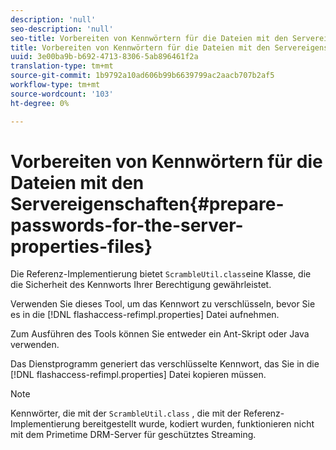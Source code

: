 ```yaml
---
description: 'null'
seo-description: 'null'
seo-title: Vorbereiten von Kennwörtern für die Dateien mit den Servereigenschaften
title: Vorbereiten von Kennwörtern für die Dateien mit den Servereigenschaften
uuid: 3e00ba9b-b692-4713-8306-5ab896461f2a
translation-type: tm+mt
source-git-commit: 1b9792a10ad606b99b6639799ac2aacb707b2af5
workflow-type: tm+mt
source-wordcount: '103'
ht-degree: 0%

---
```



# Vorbereiten von Kennwörtern für die Dateien mit den Servereigenschaften{#prepare-passwords-for-the-server-properties-files}

Die Referenz-Implementierung bietet `ScrambleUtil.class`eine Klasse, die die Sicherheit des Kennworts Ihrer Berechtigung gewährleistet.

Verwenden Sie dieses Tool, um das Kennwort zu verschlüsseln, bevor Sie es in die [!DNL flashaccess-refimpl.properties] Datei aufnehmen.

Zum Ausführen des Tools können Sie entweder ein Ant-Skript oder Java verwenden.

Das Dienstprogramm generiert das verschlüsselte Kennwort, das Sie in die [!DNL flashaccess-refimpl.properties] Datei kopieren müssen.

>[!NOTE]
>
>Kennwörter, die mit der `ScrambleUtil.class` , die mit der Referenz-Implementierung bereitgestellt wurde, kodiert wurden, funktionieren nicht mit dem Primetime DRM-Server für geschütztes Streaming.
